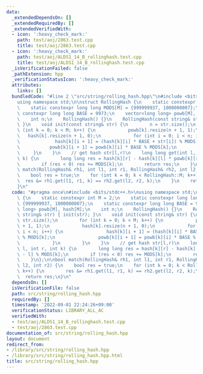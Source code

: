 ```yaml
---
data:
  _extendedDependsOn: []
  _extendedRequiredBy: []
  _extendedVerifiedWith:
  - icon: ':heavy_check_mark:'
    path: test/aoj/2863.test.cpp
    title: test/aoj/2863.test.cpp
  - icon: ':heavy_check_mark:'
    path: test/aoj/ALDS1_14_B_rollinghash.test.cpp
    title: test/aoj/ALDS1_14_B_rollinghash.test.cpp
  _isVerificationFailed: false
  _pathExtension: hpp
  _verificationStatusIcon: ':heavy_check_mark:'
  attributes:
    links: []
  bundledCode: "#line 2 \"src/string/rolling_hash.hpp\"\n#include <bits/stdc++.h>\n\
    using namespace std;\n\nstruct RollingHash {\n    static constexpr int M = 2;\n\
    \    static constexpr long long MODS[M] = {999999937, 1000000007};\n    static\
    \ constexpr long long BASE = 9973;\n    vector<long long> powb[M], hash[M];\n\
    \    int n;\n    RollingHash() {}\n    RollingHash(const string& str) { init(str);\
    \ }\n    void init(const string& str) {\n        n = str.size();\n        for\
    \ (int k = 0; k < M; k++) {\n            powb[k].resize(n + 1, 1);\n         \
    \   hash[k].resize(n + 1, 0);\n            for (int i = 0; i < n; i++) {\n   \
    \             hash[k][i + 1] = (hash[k][i] * BASE + str[i]) % MODS[k];\n     \
    \           powb[k][i + 1] = powb[k][i] * BASE % MODS[k];\n            }\n   \
    \     }\n    }\n    // get hash str[l,r)\n    long long get(int l, int r, int\
    \ k) {\n        long long res = hash[k][r] - hash[k][l] * powb[k][r - l] % MODS[k];\n\
    \        if (res < 0) res += MODS[k];\n        return res;\n    }\n};\n\nbool\
    \ match(RollingHash& rh1, int l1, int r1, RollingHash& rh2, int l2, int r2) {\n\
    \    bool res = true;\n    for (int k = 0; k < RollingHash::M; k++) {\n      \
    \  res &= rh1.get(l1, r1, k) == rh2.get(l2, r2, k);\n    }\n    return res;\n\
    }\n"
  code: "#pragma once\n#include <bits/stdc++.h>\nusing namespace std;\n\nstruct RollingHash\
    \ {\n    static constexpr int M = 2;\n    static constexpr long long MODS[M] =\
    \ {999999937, 1000000007};\n    static constexpr long long BASE = 9973;\n    vector<long\
    \ long> powb[M], hash[M];\n    int n;\n    RollingHash() {}\n    RollingHash(const\
    \ string& str) { init(str); }\n    void init(const string& str) {\n        n =\
    \ str.size();\n        for (int k = 0; k < M; k++) {\n            powb[k].resize(n\
    \ + 1, 1);\n            hash[k].resize(n + 1, 0);\n            for (int i = 0;\
    \ i < n; i++) {\n                hash[k][i + 1] = (hash[k][i] * BASE + str[i])\
    \ % MODS[k];\n                powb[k][i + 1] = powb[k][i] * BASE % MODS[k];\n\
    \            }\n        }\n    }\n    // get hash str[l,r)\n    long long get(int\
    \ l, int r, int k) {\n        long long res = hash[k][r] - hash[k][l] * powb[k][r\
    \ - l] % MODS[k];\n        if (res < 0) res += MODS[k];\n        return res;\n\
    \    }\n};\n\nbool match(RollingHash& rh1, int l1, int r1, RollingHash& rh2, int\
    \ l2, int r2) {\n    bool res = true;\n    for (int k = 0; k < RollingHash::M;\
    \ k++) {\n        res &= rh1.get(l1, r1, k) == rh2.get(l2, r2, k);\n    }\n  \
    \  return res;\n}\n"
  dependsOn: []
  isVerificationFile: false
  path: src/string/rolling_hash.hpp
  requiredBy: []
  timestamp: '2022-09-01 22:24:26+09:00'
  verificationStatus: LIBRARY_ALL_AC
  verifiedWith:
  - test/aoj/ALDS1_14_B_rollinghash.test.cpp
  - test/aoj/2863.test.cpp
documentation_of: src/string/rolling_hash.hpp
layout: document
redirect_from:
- /library/src/string/rolling_hash.hpp
- /library/src/string/rolling_hash.hpp.html
title: src/string/rolling_hash.hpp
---
```

